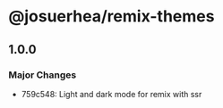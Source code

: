 # @josuerhea/remix-themes

## 1.0.0

### Major Changes

- 759c548: Light and dark mode for remix with ssr
